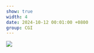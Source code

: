 ```yaml
---
show: true
width: 4
date: 2024-10-12 00:01:00 +0800
group: CGI
---
```

<div>
    <img data-src="{{ '/assets/img/research/cgi/cgi3.gif' | relative_url }}" class="lazy w-100 rounded" src="{{ '/assets/img/empty_300x200.png' | relative_url }}">
</div>
